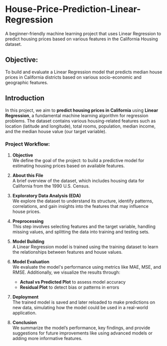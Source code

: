 # House-Price-Prediction-Linear-Regression
A beginner-friendly machine learning project that uses Linear Regression to predict housing prices based on various features in the California Housing dataset.

## Objective:
To build and evaluate a Linear Regression model that predicts median house prices in California districts based on various socio-economic and geographic features.

## Introduction

In this project, we aim to **predict housing prices in California** using **Linear Regression**, a fundamental machine learning algorithm for regression problems. The dataset contains various housing-related features such as location (latitude and longitude), total rooms, population, median income, and the median house value (our target variable).

### Project Workflow:

1. **Objective**  
   We define the goal of the project: to build a predictive model for estimating housing prices based on available features.

2. **About this File**  
   A brief overview of the dataset, which includes housing data for California from the 1990 U.S. Census.

3. **Exploratory Data Analysis (EDA)**  
   We explore the dataset to understand its structure, identify patterns, correlations, and gain insights into the features that may influence house prices.

4. **Preprocessing**  
   This step involves selecting features and the target variable, handling missing values, and splitting the data into training and testing sets.

5. **Model Building**  
   A Linear Regression model is trained using the training dataset to learn the relationships between features and house values.

6. **Model Evaluation**  
   We evaluate the model's performance using metrics like MAE, MSE, and RMSE. Additionally, we visualize the results through:
   - **Actual vs Predicted Plot** to assess model accuracy  
   - **Residual Plot** to detect bias or patterns in errors

7. **Deployment**  
   The trained model is saved and later reloaded to make predictions on new data, simulating how the model could be used in a real-world application.

8. **Conclusion**  
   We summarize the model’s performance, key findings, and provide suggestions for future improvements like using advanced models or adding more informative features.
